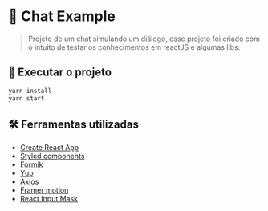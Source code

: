 # :dart: Chat Example

> Projeto de um chat simulando um diálogo, esse projeto foi criado com o intuito de testar os conhecimentos em reactJS e algumas libs.

## :rocket:  Executar o projeto

```bash
yarn install
yarn start
```

## :hammer_and_wrench: Ferramentas utilizadas

 - [Create React App](https://create-react-app.dev)
 - [Styled components](https://styled-components.com/)
 - [Formik](https://formik.org)
 - [Yup](https://github.com/jquense/yup)
 - [Axios](https://github.com/axios/axios)
 - [Framer motion](https://www.framer.com/motion/)
 - [React Input Mask](https://github.com/sanniassin/react-input-mask)